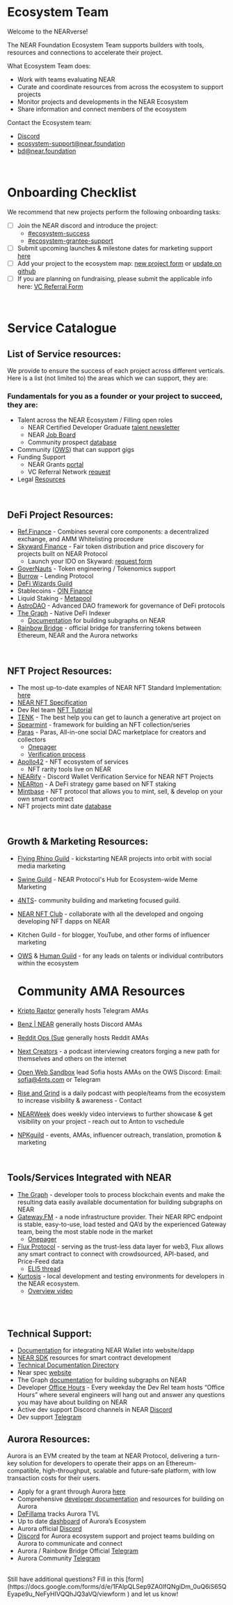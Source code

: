 # Ecosystem Team

Welcome to the NEARverse! 

The NEAR Foundation Ecosystem Team supports builders with tools, resources and connections to accelerate their project.

What Ecosystem Team does: 
* Work with teams evaluating NEAR
* Curate and coordinate resources from across the ecosystem to support projects 
* Monitor projects and developments in the NEAR Ecosystem
* Share information and connect members of the ecosystem

Contact the Ecosystem team:  
* [Discord](https://discord.gg/TNQKaY8vXA) 
* ecosystem-support@near.foundation
* bd@near.foundation  

<br />

# Onboarding Checklist
We recommend that new projects perform the following onboarding tasks:

- [ ] Join the NEAR discord and introduce the project: 
    * [#ecosystem-success](https://discord.gg/TNQKaY8vXA)
    * [#ecosystem-grantee-support](https://discord.gg/PN9hfsVtQx)
- [ ] Submit upcoming launches & milestone dates for marketing support [here](https://airtable.com/shrS5oSPWcV91OQb3)
- [ ] Add your project to the ecosystem map: [new project form](https://nearprotocol1001.typeform.com/submit-project) or [update on github](http://github.com/near/ecosystem)  
- [ ] If you are planning on fundraising, please submit the applicable info here: [VC Referral Form](https://nearprotocol1001.typeform.com/nearvcnetwork)

<br />

# Service Catalogue

## List of Service resources: 
We provide to ensure the success of each project across different verticals. Here is a list (not limited to) the areas which we can support, they are:

### Fundamentals for you as a founder or your project to succeed, they are:
* Talent across the NEAR Ecosystem / Filling open roles
   * NEAR Certified Developer Graduate [talent newsletter](https://jobs.near.university/)
   * NEAR [Job Board](https://jobs.openweb.dev/)
   * Community prospect [database](https://docs.google.com/spreadsheets/d/1tiBYUSjC0q-l7ySW4shTv6aB6ZRGJ8QJ4GEoMCO_OkE/edit?resourcekey#gid=259451723)
* Community ([OWS](https://near.org/sandbox/)) that can support gigs
* Funding Support 
   * NEAR Grants [portal](https://near.org/grants)
   * VC Referral Network [request](https://nearprotocol1001.typeform.com/nearvcnetwork)
* Legal [Resources](https://wiki.near.org/resources/legal-resources/)

<br />

## DeFi Project Resources: 

* [Ref.Finance](https://www.ref.finance/) - Combines several core components: a decentralized exchange, and AMM Whitelisting procedure
* [Skyward Finance](https://gov.ref.finance/t/new-whitelisting-procedure/224) - Fair token distribution and price discovery for projects built on NEAR Protocol
   * Launch your IDO on Skyward: [request form](https://skyward.finance/launch/)
* [GoverNauts](https://t.me/GovCommons) - Token engineering / Tokenomics support
* [Burrow](https://testnet.burrow.cash/supply) - Lending Protocol
* [DeFi Wizards Guild](https://gov.near.org/t/wizards-guild/4213)
* Stablecoins - [OIN Finance](https://near.oin.finance/)
* Liquid Staking - [Metapool](https://metapool.app/)
* [AstroDAO](https://astrodao.com/) - Advanced DAO framework for governance of DeFi protocols
* [The Graph](https://thegraph.com/) - Native DeFi Indexer
   * [Documentation](https://thegraph.com/docs/en/supported-networks/near/) for building subgraphs on NEAR 
* [Rainbow Bridge](https://rainbowbridge.app/transfer) - official bridge for transferring tokens between Ethereum, NEAR and the Aurora networks


<br />


## NFT Project Resources: 

* The most up-to-date examples of NEAR NFT Standard Implementation: [here](https://github.com/near-examples/nft)
* [NEAR NFT Specification](https://nomicon.io/Standards/NonFungibleToken/README.html)
* Dev Rel team [NFT Tutorial](https://near.org/blog/zero-to-hero-nft-series-happy-holidays-from-devrel/)
* [TENK](https://tenkbay.com/) - The best help you can get to launch a generative art project on
* [Spearmint](https://spearmint-docs.satori.art/docs/quickstart/create-collection) - framework for building an NFT collection/series
* [Paras](https://paras.id/) - Paras, All-in-one social DAC marketplace for creators and collectors
   * [Onepager](https://docs.google.com/document/d/1oONz5oV-4sJXQ8j7KyY3x3x38h0JZ9JYULCO0ZO8vvI/edit?usp=sharing)
   * [Verification process](https://docs.google.com/document/d/1P_JxmBw9MNvQefQUONnh5EOOyr4YTZsMNrGpPaV0CQ8/edit?usp=sharing)
* [Apollo42](https://apollo42.app/) - NFT ecosystem of services
   * NFT rarity tools live on NEAR
* [NEARify](https://twitter.com/NEARify_me) - Discord Wallet Verification Service for NEAR NFT Projects
* [NEARton](https://twitter.com/MetaNEARton) - A DeFi strategy game based on NFT staking
* [Mintbase](https://www.mintbase.io/) - NFT protocol that allows you to mint, sell, & develop on your own smart contract
* NFT projects mint date [database](https://docs.google.com/spreadsheets/d/1Aer2mmqyD4ZL32vmLt2c0SNk6_XBntG3W78WN-JLGjM/edit#gid=0)


<br />


## Growth & Marketing Resources: 

* [Flying Rhino Guild](https://www.flyingrhinomedia.com/) - kickstarting NEAR projects into orbit with social media marketing
* [Swine Guild](https://swineguild.com/) - NEAR Protocol's Hub for Ecosystem-wide Meme Marketing
* [4NTS](https://nearguilds.com/about/)- community building and marketing focused guild.
* [NEAR NFT Club](https://nearnft.club/) - collaborate with all the developed and ongoing developing NFT dapps on NEAR
* Kitchen Guild - for blogger, YouTube, and other forms of influencer marketing
* [OWS](https://near.org/sandbox/) & [Human Guild](https://humanguild.io/) - for any leads on talents or individual contributors within the ecosystem

   # Community AMA Resources

* [Kripto Raptor](https://t.me/Kripto_Raptor) generally hosts Telegram AMAs
* [Benz | NEAR](https://discordapp.com/users/691082062865891428/) generally hosts Discord AMAs
* [Reddit Ops (Sue](http://t.me/seriousbusinessusername) generally hosts Reddit AMAs
* [Next Creators](https://nextcreators.simplecast.com/) - a podcast interviewing creators forging a new path for themselves and others on the internet
* [Open Web Sandbox](https://near.org/sandbox/) lead Sofia hosts AMAs on the OWS Discord: Email: sofia@4nts.com or Telegram
* [Rise and Grind](https://twitter.com/risengrind_near) is a daily podcast with people/teams from the ecosystem to increase visibility & awareness - Contact
* [NEARWeek](https://twitter.com/NEARWEEK) does weekly video interviews to further showcase & get visibility on your project - reach out to Anton to vschedule
* [NPKguild](https://t.me/damboy22) - events, AMAs, influencer outreach, translation, promotion & marketing

<br />


## Tools/Services Integrated with NEAR

* [The Graph](https://thegraph.com/) - developer tools to process blockchain events and make the resulting data easily available
 documentation for building subgraphs on NEAR 
* [Gateway.FM](https://gateway.fm/) - a node infrastructure provider. Their NEAR RPC endpoint is  stable, easy-to-use, load tested and QA’d by the experienced Gateway team, being the most stable node in the market 
   * [Onepager](https://drive.google.com/file/d/1EvUJbGEffCW5DqSFbZku_LBMSVhYyV1Q/view?usp=sharing)
* [Flux Protocol](https://www.fluxprotocol.org/) - serving as the trust-less data layer for web3, Flux allows any smart contract to connect with crowdsourced, API-based, and Price-Feed data 
   * [ELI5 thread](https://twitter.com/peterflux/status/1465460419095678980?s=20&t=FrojGyASfcrTqs_hbqew6Q)
* [Kurtosis](https://www.kurtosistech.com/) - local development and testing environments for developers in the NEAR ecosystem.
   * [Overview video](https://www.youtube.com/watch?v=sdb3v9-syI8&t=26s)
<br />

<!--- ## Service Guilds -->

<br />


## Technical Support:

* [Documentation](https://docs.near.org/docs/api/naj-quick-reference) for integrating NEAR Wallet into website/dapp
* [NEAR SDK](https://www.near-sdk.io/) resources for smart contract development
* [Technical Documentation Directory](https://wiki.near.org/technology/docs)
* Near spec [website](http://nomicon.io/)
* The Graph [documentation](https://thegraph.com/docs/en/supported-networks/near/) for building subgraphs on NEAR 
* Developer [Office Hours](https://near.org/office-hours/) - Every weekday the Dev Rel team hosts “Office Hours” where several engineers will hang out and answer any questions you may have about building on NEAR
* Active dev support Discord channels in NEAR [Discord](https://discord.gg/4UF24ah8aF)
* Dev support [Telegram](https://t.me/neardev)

## Aurora Resources: 
Aurora is an EVM created by the team at NEAR Protocol, delivering a turn-key solution for developers to operate their apps on an Ethereum-compatible, high-throughput, scalable and future-safe platform, with low transaction costs for their users.

* Apply for a grant through Aurora [here](https://aurora.dev/grants)
* Comprehensive [developer documentation](https://doc.aurora.dev) and resources for building on Aurora
* [DeFillama](https://defillama.com/chain/Aurora) tracks Aurora TVL
* Up to date [dashboard](https://aurora.dev/ecosystem) of Aurora’s Ecosystem
* Aurora official [Discord](https://discord.gg/dEFJBz8HQV)
* [Discord](https://discord.gg/MNzP48n4) for Aurora ecosystem support and project teams building on Aurora to communicate and connect
* Aurora / Rainbow Bridge Official [Telegram](https://t.me/auroraisnear)
* Aurora Community [Telegram](https://t.me/Aurora_community)

<br />
Still have additional questions? Fill in this [form](https://docs.google.com/forms/d/e/1FAIpQLSep9ZA0lfQNgiDm_0uQ6iS65QEyape9u_NeFyHIVQQhJQ3aVQ/viewform ) and let us know!
